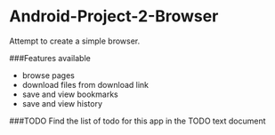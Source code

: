 # Android-Project-2-Browser
Attempt to create a simple browser.

###Features available 
- browse pages
- download files from download link
- save and view bookmarks 
- save and view history  


###TODO
 Find the list of todo for this app in the TODO text document
